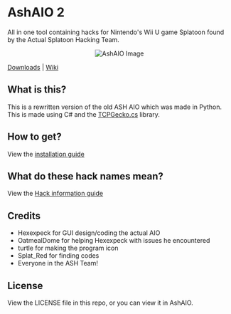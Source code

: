 # AshAIO 2
All in one tool containing hacks for Nintendo's Wii U game Splatoon found by the Actual Splatoon Hacking Team.

<p align="center">
  <img src="http://image.prntscr.com/image/cbb503a344f34f55864cfbc23fb32d33.png" alt="AshAIO Image"/>
</p>

[Downloads](https://github.com/ASHTeam/ash-aio-2/releases/latest) | [Wiki](https://github.com/ASHTeam/ash-aio-2/wiki)

## What is this?
This is a rewritten version of the old ASH AIO which was made in Python. This is made using C# and the [TCPGecko.cs](https://github.com/ASHTeam/TCPGecko.cs) library.

## How to get?
View the [installation guide](https://github.com/ASHTeam/ash-aio-2/wiki/How-to-get-ASH-AIO)

## What do these hack names mean?
View the [Hack information guide](https://github.com/ASHTeam/ash-aio-2/wiki/information-about-hacks)

## Credits
- Hexexpeck for GUI design/coding the actual AIO
- OatmealDome for helping Hexexpeck with issues he encountered
- turtle for making the program icon
- Splat_Red for finding codes
- Everyone in the ASH Team!

## License
View the LICENSE file in this repo, or you can view it in AshAIO.
